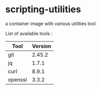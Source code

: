 # scripting-utilities
a container image with various utilities tool

List of available tools :

| Tool     | Version |
|----------|---------|
| git      | 2.45.2  |
| jq       | 1.7.1   |
| curl     | 8.9.1   |
| openssl  | 3.3.2   |